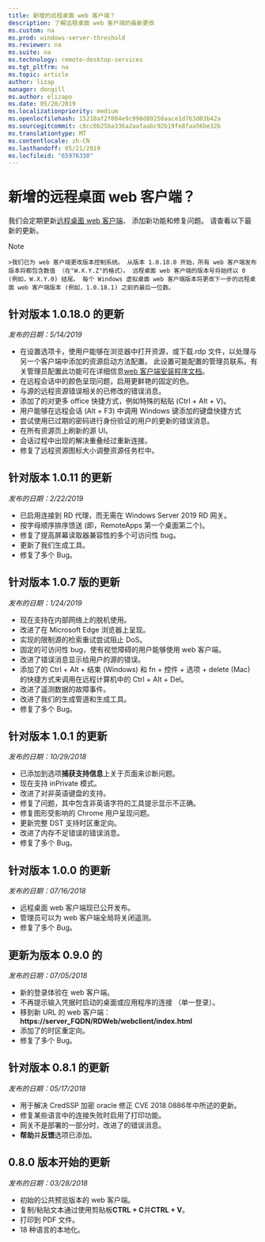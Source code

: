 ```yaml
---
title: 新增的远程桌面 web 客户端？
description: 了解远程桌面 web 客户端的最新更改
ms.custom: na
ms.prod: windows-server-threshold
ms.reviewer: na
ms.suite: na
ms.technology: remote-desktop-services
ms.tgt_pltfrm: na
ms.topic: article
author: lizap
manager: dongill
ms.author: elizapo
ms.date: 05/20/2019
ms.localizationpriority: medium
ms.openlocfilehash: 15218af2f084e9c998d89250aace1d763d03b42a
ms.sourcegitcommit: c8cc0b25ba336a2aafaabc92b19fe8faa56be32b
ms.translationtype: MT
ms.contentlocale: zh-CN
ms.lasthandoff: 05/21/2019
ms.locfileid: "65976330"
---
```

# <a name="whats-new-for-the-remote-desktop-web-client"></a>新增的远程桌面 web 客户端？

我们会定期更新[远程桌面 web 客户端](remote-desktop-web-client.md)、 添加新功能和修复问题。 请查看以下最新的更新。

   >[!NOTE]
    >我们已为 web 客户端更改版本控制系统。 从版本 1.0.18.0 开始，所有 web 客户端发布版本将都包含数值 （在"W.X.Y.Z"的格式）。 远程桌面 web 客户端的版本号将始终以 0 (例如，W.X.Y.0) 结尾。 每个 Windows 虚拟桌面 web 客户端版本将更改下一步的远程桌面 web 客户端版本 (例如，1.0.18.1) 之前的最后一位数。

## <a name="updates-for-version-10180"></a>针对版本 1.0.18.0 的更新
*发布的日期：5/14/2019*

- 在设置选项卡，使用户能够在浏览器中打开资源，或下载.rdp 文件，以处理与另一个客户端中添加的资源启动方法配置。 此设置可能配置的管理员联系。有关管理员配置此功能可在详细信息[web 客户端安装程序文档](remote-desktop-web-client-admin.md)。
- 在远程会话中的颜色呈现问题，启用更鲜艳的固定的色。
- 与源的远程资源错误相关的已修改的错误消息。 
- 添加了的对更多 office 快捷方式，例如特殊的粘贴 (Ctrl + Alt + V)。
- 用户能够在远程会话 (Alt + F3) 中调用 Windows 键添加的键盘快捷方式
- 尝试使用已过期的密码进行身份验证的用户的更新的错误消息。
- 在所有资源页上刷新的源 UI。
- 会话过程中出现的解决重叠经过重新连接。
- 修复了远程资源图标大小调整资源任务栏中。 

## <a name="updates-for-version-1011"></a>针对版本 1.0.11 的更新
*发布的日期：2/22/2019*

- 已启用连接到 RD 代理，而无需在 Windows Server 2019 RD 网关。
- 按字母顺序排序馈送 (即，RemoteApps 第一个桌面第二个)。
- 修复了提高屏幕读取器兼容性的多个可访问性 bug。
- 更新了我们生成工具。
- 修复了多个 Bug。

## <a name="updates-for-version-107"></a>针对版本 1.0.7 版的更新
*发布的日期：1/24/2019*

- 现在支持在内部网络上的脱机使用。
- 改进了在 Microsoft Edge 浏览器上呈现。
- 实现的限制源的检索重试尝试阻止 DoS。
- 固定的可访问性 bug，使有视觉障碍的用户能够使用 web 客户端。
- 改进了错误消息显示给用户的源的错误。
- 添加了的 Ctrl + Alt + 结束 (Windows) 和 fn + 控件 + 选项 + delete (Mac) 的快捷方式来调用在远程计算机中的 Ctrl + Alt + Del。
- 改进了遥测数据的故障事件。 
- 改进了我们的生成管道和生成工具。
- 修复了多个 Bug。

## <a name="updates-for-version-101"></a>针对版本 1.0.1 的更新
*发布的日期：10/29/2018*

- 已添加到选项**捕获支持信息**上关于页面来诊断问题。
- 现在支持 inPrivate 模式。
- 改进了对非英语键盘的支持。
- 修复了问题，其中包含非英语字符的工具提示显示不正确。
- 修复图形受影响的 Chrome 用户呈现问题。
- 更新完整 DST 支持时区重定向。
- 改进了内存不足错误的错误消息。
- 修复了多个 Bug。

## <a name="updates-for-version-100"></a>针对版本 1.0.0 的更新
*发布的日期：07/16/2018*

- 远程桌面 web 客户端现已公开发布。
- 管理员可以为 web 客户端全局将关闭遥测。
- 修复了多个 Bug。

## <a name="updates-for-version-090"></a>更新为版本 0.9.0 的
*发布的日期：07/05/2018*

- 新的登录体验在 web 客户端。
- 不再提示输入凭据时启动的桌面或应用程序的连接 （单一登录）。
- 移到新 URL 的 web 客户端： **https://server_FQDN/RDWeb/webclient/index.html**
- 添加了的时区重定向。
- 修复了多个 Bug。

## <a name="updates-for-version-081"></a>针对版本 0.8.1 的更新
*发布的日期：05/17/2018*

- 用于解决 CredSSP 加密 oracle 修正 CVE 2018 0886年中所述的更新。
- 修复某些语言中的连接失败时启用了打印功能。
- 网关不是部署的一部分时，改进了的错误消息。
- **帮助**并**反馈**选项已添加。

## <a name="updates-for-version-080"></a>0.8.0 版本开始的更新
*发布的日期：03/28/2018*

- 初始的公共预览版本的 web 客户端。
- 复制/粘贴文本通过使用剪贴板**CTRL + C**并**CTRL + V**。
- 打印到 PDF 文件。
- 18 种语言的本地化。
 
